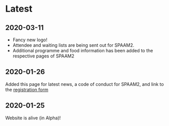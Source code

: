 # Latest

## 2020-03-11

* Fancy new logo!
* Attendee and waiting lists are being sent out for SPAAM2. 
* Additional programme and food information has been added to the respective pages of SPAAM2

## 2020-01-26

Added this page for latest news, a code of conduct for SPAAM2, and link to the [registration form](spaam2/README#registration-of-interest)

## 2020-01-25

Website is alive (in Alpha)!